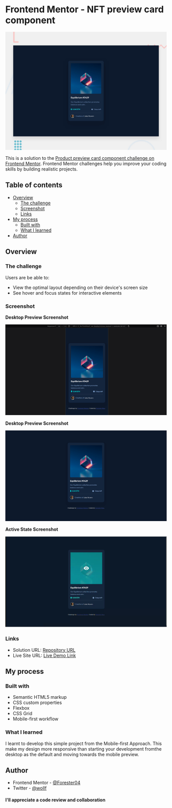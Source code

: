 # Frontend Mentor - NFT preview card component

![Design preview for the NFT preview card component coding challenge](./design/desktop-preview.jpg)


This is a solution to the [Product preview card component challenge on Frontend Mentor](https://www.frontendmentor.io/challenges/product-preview-card-component-GO7UmttRfa). Frontend Mentor challenges help you improve your coding skills by building realistic projects. 

## Table of contents

- [Overview](#overview)
  - [The challenge](#the-challenge)
  - [Screenshot](#screenshot)
  - [Links](#links)
- [My process](#my-process)
  - [Built with](#built-with)
  - [What I learned](#what-i-learned)
- [Author](#author)

## Overview

### The challenge

Users are be able to:

- View the optimal layout depending on their device's screen size
- See hover and focus states for interactive elements

### Screenshot

**Desktop Preview Screenshot**

![Mobile-preview](images/screenshots/mobile.png)

**Desktop Preview Screenshot**

![Desktop-preview](images/screenshots/desktop.png)

**Active State Screenshot**

![Active-state-preview](images/screenshots/active-state.png)


### Links

- Solution URL: [Repository URL](https://github.com/Forester04/frontend_mentor-projects/tree/main/nft-preview-card-component-main)
- Live Site URL: [Live Demo Link](https://forester04.github.io/frontend_mentor-projects/nft-preview-card-component-main)

## My process

### Built with

- Semantic HTML5 markup
- CSS custom properties
- Flexbox
- CSS Grid
- Mobile-first workflow

### What I learned

I learnt to develop this simple project from the Mobile-first Approach. This make my design more responsive than starting your development fromthe desktop as the default and moving towards the mobile preview.

## Author

- Frontend Mentor - [@Forester04](https://www.frontendmentor.io/profile/Forester04)
- Twitter - [@wollf](https://www.twitter.com/wollf)

#### I'll appreciate a code review and collaboration


